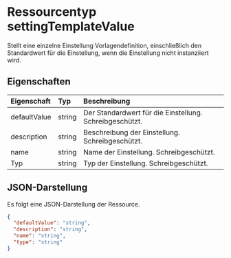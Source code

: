 # <a name="settingtemplatevalue-resource-type"></a>Ressourcentyp settingTemplateValue

Stellt eine einzelne Einstellung Vorlagendefinition, einschließlich den Standardwert für die Einstellung, wenn die Einstellung nicht instanziiert wird.


## <a name="properties"></a>Eigenschaften
| Eigenschaft     | Typ   |Beschreibung|
|:---------------|:--------|:----------|
|defaultValue|string|Der Standardwert für die Einstellung. Schreibgeschützt.|
|description|string|Beschreibung der Einstellung. Schreibgeschützt.|
|name|string|Name der Einstellung. Schreibgeschützt.|
|Typ|string|Typ der Einstellung. Schreibgeschützt.|

## <a name="json-representation"></a>JSON-Darstellung

Es folgt eine JSON-Darstellung der Ressource.

<!-- {
  "blockType": "resource",
  "optionalProperties": [

  ],
  "@odata.type": "microsoft.graph.settingTemplateValue"
}-->

```json
{
  "defaultValue": "string",
  "description": "string",
  "name": "string",
  "type": "string"
}

```

<!-- uuid: 8fcb5dbc-d5aa-4681-8e31-b001d5168d79
2015-10-25 14:57:30 UTC -->
<!-- {
  "type": "#page.annotation",
  "description": "settingTemplateValue resource",
  "keywords": "",
  "section": "documentation",
  "tocPath": ""
}-->
